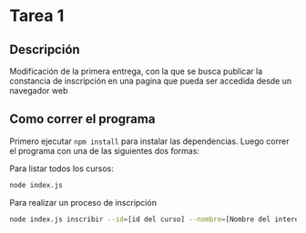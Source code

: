 # Tarea 1

## Descripción

Modificación de la primera entrega, con la que se busca publicar la constancia de inscripción en una pagina que pueda ser accedida desde un navegador web

## Como correr el programa

Primero ejecutar `npm install` para instalar las dependencias. Luego correr el programa con una de las siguientes dos formas:

Para listar todos los cursos:

~~~ bash
node index.js
~~~

Para realizar un proceso de inscripción

~~~ bash
node index.js inscribir --id=[id del curso] --nombre=[Nombre del interesado] --cedula=[Cedula del interesado]
~~~
